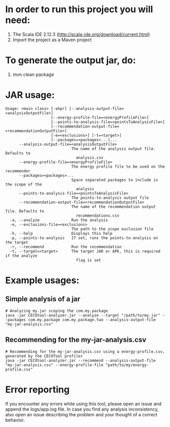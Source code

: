 # In order to run this project you will need:
1. The Scala IDE 2.12.3 (http://scala-ide.org/download/current.html)
2. Import the project as a Maven project

# To generate the output jar, do:
1. mvn clean package

# JAR usage:
```
Usage: <main class> [-ahpr] [--analysis-output-file=<analysisOutputFile>]
                    [--energy-profile-file=<energyProfileFile>]
                    [--points-to-analysis-file=<pointsToAnalysisFile>]
                    [--recommendation-output-file=<recommendationOutputFile>]
                    [-e=<exclusions>] [-t=<target>]
                    [--packages=<packages>...]...
      --analysis-output-file=<analysisOutputFile>
                             The name of the analysis output file. Defaults to
                               analysis.csv
      --energy-profile-file=<energyProfileFile>
                             The energy profile file to be used on the recommender
      --packages=<packages>...
                             Space separated packages to include in the scope of the
                               analysis
      --points-to-analysis-file=<pointsToAnalysisFile>
                             The points-to-analysis output file
      --recommendation-output-file=<recommendationOutputFile>
                             The name of the recommendation output file. Defaults to
                               recommendations.csv
  -a, --analyze              Run the analysis
  -e, --exclusions-file=<exclusions>
                             The path to the scope exclusion file
  -h, --help                 Displays this help
  -p, --points-to-analysis   If set, runs the points-to-analysis on the target
  -r, --recommend            Run the recommendation
  -t, --target=<target>      The target JAR or APK, this is required if the analyze
                               flag is set
```

# Example usages:
## Simple analysis of a jar
```
# Analyzing my.jar scoping the com.my.package
java -jar CECOtool-analyzer.jar --analyze --target "/path/to/my.jar" --packages com.my.package com.my.package.two --analysis-output-file "my-jar-analysis.csv"
```

## Recommending for the my-jar-analysis.csv
```
# Recommending for the my-jar-analysis.csv using a energy-profile.csv, generated by the CECOTool profiler
java -jar CECOtool-analyzer.jar --recommend --analysis-output-file "my-jar-analysis.csv" --energy-profile-file "path/to/my/energy-profile.csv"
```

# Error reporting
If you encounter any errors while using this tool, please open an issue and append the logs/app.log file. In case you find any
analysis inconsistency, also open an issue describing the problem and your thought of a correct behavior.